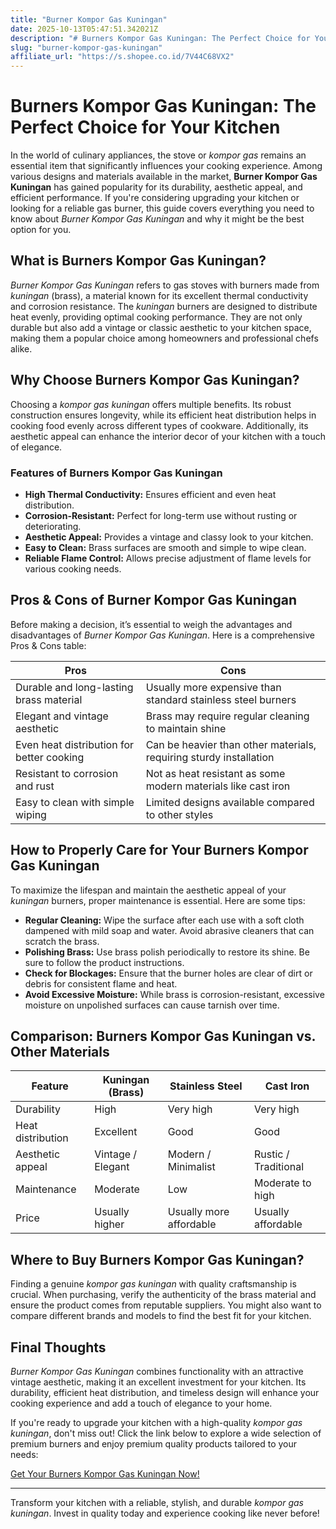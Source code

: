 ```yaml
---
title: "Burner Kompor Gas Kuningan"
date: 2025-10-13T05:47:51.342021Z
description: "# Burners Kompor Gas Kuningan: The Perfect Choice for Your Kitchen..."
slug: "burner-kompor-gas-kuningan"
affiliate_url: "https://s.shopee.co.id/7V44C68VX2"
---
```

# Burners Kompor Gas Kuningan: The Perfect Choice for Your Kitchen

In the world of culinary appliances, the stove or *kompor gas* remains an essential item that significantly influences your cooking experience. Among various designs and materials available in the market, **Burner Kompor Gas Kuningan** has gained popularity for its durability, aesthetic appeal, and efficient performance. If you're considering upgrading your kitchen or looking for a reliable gas burner, this guide covers everything you need to know about *Burner Kompor Gas Kuningan* and why it might be the best option for you.

## What is Burners Kompor Gas Kuningan?

*Burner Kompor Gas Kuningan* refers to gas stoves with burners made from *kuningan* (brass), a material known for its excellent thermal conductivity and corrosion resistance. The *kuningan* burners are designed to distribute heat evenly, providing optimal cooking performance. They are not only durable but also add a vintage or classic aesthetic to your kitchen space, making them a popular choice among homeowners and professional chefs alike.

## Why Choose Burners Kompor Gas Kuningan?

Choosing a *kompor gas kuningan* offers multiple benefits. Its robust construction ensures longevity, while its efficient heat distribution helps in cooking food evenly across different types of cookware. Additionally, its aesthetic appeal can enhance the interior decor of your kitchen with a touch of elegance.

### Features of Burners Kompor Gas Kuningan

- **High Thermal Conductivity:** Ensures efficient and even heat distribution.
- **Corrosion-Resistant:** Perfect for long-term use without rusting or deteriorating.
- **Aesthetic Appeal:** Provides a vintage and classy look to your kitchen.
- **Easy to Clean:** Brass surfaces are smooth and simple to wipe clean.
- **Reliable Flame Control:** Allows precise adjustment of flame levels for various cooking needs.

## Pros & Cons of Burner Kompor Gas Kuningan

Before making a decision, it’s essential to weigh the advantages and disadvantages of *Burner Kompor Gas Kuningan*. Here is a comprehensive Pros & Cons table:

| Pros | Cons |
|---------------------------|------------------------------|
| Durable and long-lasting brass material | Usually more expensive than standard stainless steel burners |
| Elegant and vintage aesthetic | Brass may require regular cleaning to maintain shine |
| Even heat distribution for better cooking | Can be heavier than other materials, requiring sturdy installation |
| Resistant to corrosion and rust | Not as heat resistant as some modern materials like cast iron |
| Easy to clean with simple wiping | Limited designs available compared to other styles |

## How to Properly Care for Your Burners Kompor Gas Kuningan

To maximize the lifespan and maintain the aesthetic appeal of your *kuningan* burners, proper maintenance is essential. Here are some tips:

- **Regular Cleaning:** Wipe the surface after each use with a soft cloth dampened with mild soap and water. Avoid abrasive cleaners that can scratch the brass.
- **Polishing Brass:** Use brass polish periodically to restore its shine. Be sure to follow the product instructions.
- **Check for Blockages:** Ensure that the burner holes are clear of dirt or debris for consistent flame and heat.
- **Avoid Excessive Moisture:** While brass is corrosion-resistant, excessive moisture on unpolished surfaces can cause tarnish over time.

## Comparison: Burners Kompor Gas Kuningan vs. Other Materials

| Feature | Kuningan (Brass) | Stainless Steel | Cast Iron |
|---------------------------|---------------------------|---------------------------|-------------------|
| Durability | High | Very high | Very high |
| Heat distribution | Excellent | Good | Good |
| Aesthetic appeal | Vintage / Elegant | Modern / Minimalist | Rustic / Traditional |
| Maintenance | Moderate | Low | Moderate to high |
| Price | Usually higher | Usually more affordable | Usually affordable |

## Where to Buy Burners Kompor Gas Kuningan?

Finding a genuine *kompor gas kuningan* with quality craftsmanship is crucial. When purchasing, verify the authenticity of the brass material and ensure the product comes from reputable suppliers. You might also want to compare different brands and models to find the best fit for your kitchen.

## Final Thoughts

*Burner Kompor Gas Kuningan* combines functionality with an attractive vintage aesthetic, making it an excellent investment for your kitchen. Its durability, efficient heat distribution, and timeless design will enhance your cooking experience and add a touch of elegance to your home.

If you're ready to upgrade your kitchen with a high-quality *kompor gas kuningan*, don't miss out! Click the link below to explore a wide selection of premium burners and enjoy premium quality products tailored to your needs:

[Get Your Burners Kompor Gas Kuningan Now!](https://s.shopee.co.id/7V44C68VX2)

---

Transform your kitchen with a reliable, stylish, and durable *kompor gas kuningan*. Invest in quality today and experience cooking like never before!
